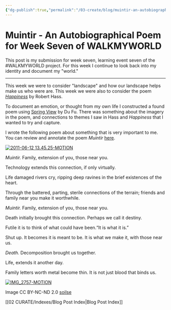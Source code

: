 ```yaml
---
{"dg-publish":true,"permalink":"/03-create/blog/muintir-an-autobiographical-poem-for-week-seven-of-walkmyworld/","title":"Muintir - An Autobiographical Poem for Week Seven of #WALKMYWORLD","tags":["walkmyworld"]}
---
```


# Muintir - An Autobiographical Poem for Week Seven of WALKMYWORLD

This post is my submission for week seven, learning event seven of the #WALKMYWORLD project. For this week I continue to look back into my identity and document my "world."

* * *

This week we were to consider "landscape" and how our landscape helps make us who were are. This week we were also to consider the poem _[Happiness](http://poetry.rapgenius.com/Robert-hass-happiness-annotated)_ by Robert Hass.

To document an emotion, or thought from my own life I constructed a found poem using [Spring View](http://www.chinese-poems.com/d15.html) by Du Fu. There was something about the imagery in the poem, and connections to themes I saw in Hass and _Happiness_ that I wanted to try and capture.

I wrote the following poem about something that is very important to me. You can review and annotate the poem _Muintir_ [here](http://poetry.rapgenius.com/W-ian-obyrne-muintir-annotated).

[![2011-06-12 13.45.25-MOTION](images/2011-06-12-13.45.25-MOTION1.gif)](http://wiobyrne.com/wp-content/uploads/2014/02/2011-06-12-13.45.25-MOTION1.gif)

_Muintir._ Family, extension of you, those near you.

Technology extends this connection, if only virtually.

Life damaged rivers cry, ripping deep ravines in the brief existences of the heart.

Through the battered, parting, sterile connections of the terrain; friends and family near you make it worthwhile.

_Muintir._ Family, extension of you, those near you.

Death initially brought this connection. Perhaps we call it destiny.

Futile it is to think of what could have been.“It is what it is.”

Shut up. It becomes it is meant to be. It is what we make it, with those near us.

_Death._ Decomposition brought us together.

Life, extends it another day.

Family letters worth metal become thin. It is not just blood that binds us.

[![IMG_2757-MOTION](images/IMG_2757-MOTION.gif)](http://wiobyrne.com/wp-content/uploads/2014/02/IMG_2757-MOTION.gif)

Image CC BY-NC-ND 2.0 [soilse](https://www.flickr.com/photos/an_solas/7024752069/in/photolist-bGKG3Z-bKjPsH-bB49yk-nQdgzL-9zJU2G-72PWRr-768xy1-8Liu3R-9snf4n-7YDT7S-a4znGg-qBnLLf-qDuriB-qDA7uU-qDDZyV-pGEfKf-qBnJcC-qndsfH-qDA8Yq-5MtNuQ-qDDX5r-5Mpn9B-5MpoNc-5Mz4Bs-5Mz4tb-qneKGH-qn6XsL-4wosny)

[[02 CURATE/Indexes/Blog Post Index\|Blog Post Index]]
